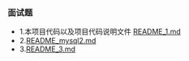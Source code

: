 ###  面试题
 * 1.本项目代码以及项目代码说明文件 [README_1.md](https://github.com/secretgao/RateLimiter/blob/main/README_1.md)
 * 2.[README_mysql2.md](https://github.com/secretgao/RateLimiter/blob/main/REAMDE_mysql2.md)
 * 3.[README_3.md](https://github.com/secretgao/RateLimiter/blob/main/REAMDE_3.md)